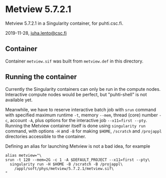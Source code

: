 # Metview 5.7.2.1

Metview 5.7.2.1 in a Singularity container, for puhti.csc.fi.

2019-11-28, juha.lento@csc.fi


## Container

Container `metview.sif` was built from `metview.def` in this
directory.


## Running the container

Currently the Singularity containers can only be run in the compute
nodes. Interactive compute nodes would be perfect, but "puhti-shell"
is not available yet.

Meanwhile, we have to reserve interactive batch job with `srun`
command with specified maximum runtime `-t`, memory `--mem`, thread
(core) number `-c`, account `-A`, plus options for the interactive job
`--x11=first --pty`. Running the Metview container itself is done
using `singularity run` command, with options `-H` and `-B` for making
`$HOME`, `/scratch` and `/projappl` directories accessible to the
container.

Defining an alias for launching Metview is not a bad idea, for example

```
alias metview="\
srun -t 120 --mem=2G -c 1 -A $DEFAULT_PROJECT --x11=first --pty\
  singularity run -H $HOME -B /scratch -B /projappl\
    /appl/soft/phys/metview/5.7.2.1/metview.sif\
"
```
